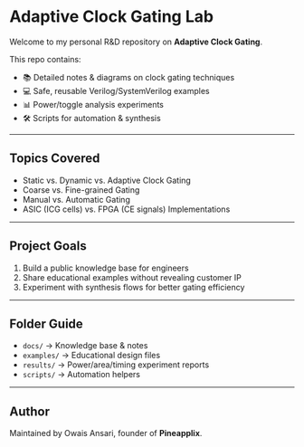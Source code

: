 # Adaptive Clock Gating Lab

Welcome to my personal R&D repository on **Adaptive Clock Gating**.

This repo contains:
- 📚 Detailed notes & diagrams on clock gating techniques
- 💻 Safe, reusable Verilog/SystemVerilog examples
- 📊 Power/toggle analysis experiments
- 🛠 Scripts for automation & synthesis

---

## Topics Covered
- Static vs. Dynamic vs. Adaptive Clock Gating
- Coarse vs. Fine-grained Gating
- Manual vs. Automatic Gating
- ASIC (ICG cells) vs. FPGA (CE signals) Implementations

---

## Project Goals
1. Build a public knowledge base for engineers
2. Share educational examples without revealing customer IP
3. Experiment with synthesis flows for better gating efficiency

---


## Folder Guide
- `docs/` → Knowledge base & notes
- `examples/` → Educational design files
- `results/` → Power/area/timing experiment reports
- `scripts/` → Automation helpers

---

## Author
Maintained by Owais Ansari, founder of **Pineapplix**.
